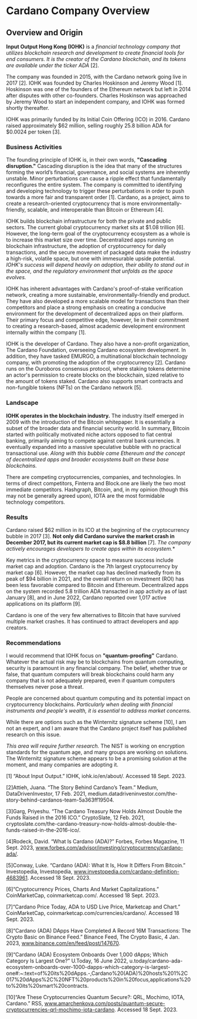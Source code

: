 # Cardano Company Overview

## Overview and Origin

**Input Output Hong Kong (IOHK)** is a *financial technology company that utilizes blockchain research and development to create financial tools for end consumers. It is the creator of the Cardano blockchain, and its tokens are available under the ticker ADA* [2].

The company was founded in 2015, with the Cardano network going live in 2017 [2]. IOHK was founded by Charles Hoskinson and Jeremy Wood [1]. Hoskinson was one of the founders of the Ethereum network but left in 2014 after disputes with other co-founders. Charles Hoskinson was approached by Jeremy Wood to start an independent company, and IOHK was formed shortly thereafter.

IOHK was primarily funded by its Initial Coin Offering (ICO) in 2016. Cardano raised approximately $62 million, selling roughly 25.8 billion ADA for $0.0024 per token [3].

### Business Activities

The founding principle of IOHK is, in their own words, **"Cascading disruption."** Cascading disruption is the idea that many of the structures forming the world’s financial, governance, and social systems are inherently unstable. Minor perturbations can cause a ripple effect that fundamentally reconfigures the entire system. The company is committed to identifying and developing technology to trigger these perturbations in order to push towards a more fair and transparent order [1]. Cardano, as a project, aims to create a research-oriented cryptocurrency that is more environmentally-friendly, scalable, and interoperable than Bitcoin or Ethereum [4].

IOHK builds blockchain infrastructure for both the private and public sectors. The current global cryptocurrency market sits at $1.08 trillion [6]. However, the long-term goal of the cryptocurrency ecosystem as a whole is to increase this market size over time. Decentralized apps running on blockchain infrastructure, the adoption of cryptocurrency for daily transactions, and the secure movement of packaged data make the industry a high-risk, volatile space, but one with immesurable upside potential. *IOHK's success will depend heavily on adoption, their ability to stand out in the space, and the regulatory environment that unfolds as the space evolves.*

IOHK has inherent advantages with Cardano's proof-of-stake verification network, creating a more sustainable, environmentally-friendly end product. They have also developed a more scalable model for transactions than their competitors and place a strong emphasis on creating a conducive environment for the development of decentralized apps on their platform. Their primary focus and competitive edge, however, lie in their commitment to creating a research-based, almost academic development environment internally within the company [1].

IOHK is the developer of Cardano. They also have a non-profit organization, The Cardano Foundation, overseeing Cardano ecosystem development. In addition, they have tasked EMURGO, a multinational blockchain technology company, with promoting the adoption of the cryptocurrency [2]. Cardano runs on the Ouroboros consensus protocol, where staking tokens determine an actor's permission to create blocks on the blockchain, sized relative to the amount of tokens staked. Cardano also supports smart contracts and non-fungible tokens (NFTs) on the Cardano network [5].

### Landscape

**IOHK operates in the blockchain industry.** The industry itself emerged in 2009 with the introduction of the Bitcoin whitepaper. It is essentially a subset of the broader data and financial security world. In summary, Bitcoin started with politically motivated niche actors opposed to fiat central banking, primarily aiming to compete against central bank currencies. It eventually expanded into a massive speculative bubble with no practical transactional use. *Along with this bubble came Ethereum and the concept of decentralized apps and broader ecosystems built on these base blockchains.*

There are competing cryptocurrencies, companies, and technologies. In terms of direct competitors, Finterra and Block.one are likely the two most immediate competitors. Hashgraph, Bitcoin, and, in my opinion (though this may not be generally agreed upon), IOTA are the most formidable technology competitors.

### Results

Cardano raised $62 million in its ICO at the beginning of the cryptocurrency bubble in 2017 [3]. **Not only did Cardano survive the market crash in December 2017, but its current market cap is $8.8 billion** [7]. *The company actively encourages developers to create apps within its ecosystem.**

Key metrics in the cryptocurrency space to measure success include market cap and adoption. Cardano is the 7th largest cryptocurrency by market cap [6]. However, the market cap has declined markedly from its peak of $94 billion in 2021, and the overall return on investment (ROI) has been less favorable compared to Bitcoin and Ethereum. Decentralized apps on the system recorded 5.8 trillion ADA transacted in app activity as of last January [8], and in June 2022, Cardano reported over 1,017 active applications on its platform [9].

Cardano is one of the very few alternatives to Bitcoin that have survived multiple market crashes. It has continued to attract developers and app creators.

### Recommendations

I would recommend that IOHK focus on **"quantum-proofing"** Cardano. Whatever the actual risk may be to blockchains from quantum computing, security is paramount in any financial company. The belief, whether true or false, that quantum computers will break blockchains could harm any company that is not adequately prepared, even if quantum computers themselves never pose a threat.

People are concerned about quantum computing and its potential impact on cryptocurrency blockchains. *Particularly when dealing with financial instruments and people's wealth, it is essential to address market concerns.*

While there are options such as the Winternitz signature scheme [10], I am not an expert, and I am aware that the Cardano project itself has published research on this issue.

*This area will require further research.* The NIST is working on encryption standards for the quantum age, and many groups are working on solutions. The Winternitz signature scheme appears to be a promising solution at the moment, and many companies are adopting it.

[1] “About Input Output.” IOHK, iohk.io/en/about/. Accessed 18 Sept. 2023.

[2]Attieh, Juana. “The Story Behind Cardano’s Team.” Medium, DataDrivenInvestor, 17 Feb. 2021, medium.datadriveninvestor.com/the-story-behind-cardanos-team-5a363ff19504. 

[3]Garg, Priyeshu. “The Cardano Treasury Now Holds Almost Double the Funds Raised in the 2016 ICO.” CryptoSlate, 12 Feb. 2021, cryptoslate.com/the-cardano-treasury-now-holds-almost-double-the-funds-raised-in-the-2016-ico/. 

[4]Rodeck, David. “What Is Cardano (ADA)?” Forbes, Forbes Magazine, 11 Sept. 2023, www.forbes.com/advisor/investing/cryptocurrency/cardano-ada/. 

[5]Conway, Luke. “Cardano (ADA): What It Is, How It Differs From Bitcoin.” Investopedia, Investopedia, www.investopedia.com/cardano-definition-4683961. Accessed 18 Sept. 2023. 

[6]“Cryptocurrency Prices, Charts And Market Capitalizations.” CoinMarketCap, coinmarketcap.com/. Accessed 18 Sept. 2023. 

[7]“Cardano Price Today, ADA to USD Live Price, Marketcap and Chart.” CoinMarketCap, coinmarketcap.com/currencies/cardano/. Accessed 18 Sept. 2023. 

[8]“Cardano (ADA) DApps Have Completed A Record 16M Transactions: The Crypto Basic on Binance Feed.” Binance Feed, The Crypto Basic, 4 Jan. 2023, www.binance.com/en/feed/post/147670. 

[9]“Cardano (ADA) Ecosystem Onboards Over 1,000 dApps; Which Category Is Largest One?” U.Today, 16 June 2022, u.today/cardano-ada-ecosystem-onboards-over-1000-dapps-which-category-is-largest-one#:~:text=of%20its%20dApps.-,Cardano%20(ADA)%20hosts%201%2C017%20dApps%2C%20NFT%20products%20in%20focus,applications%20to%20its%20smart%20contracts. 

[10]“Are These Cryptocurrencies Quantum Secure?: QRL, Mochimo, IOTA, Cardano.” RSS, www.amarchenkova.com/posts/quantum-secure-cryptocurrencies-qrl-mochimo-iota-cardano. Accessed 18 Sept. 2023. 
